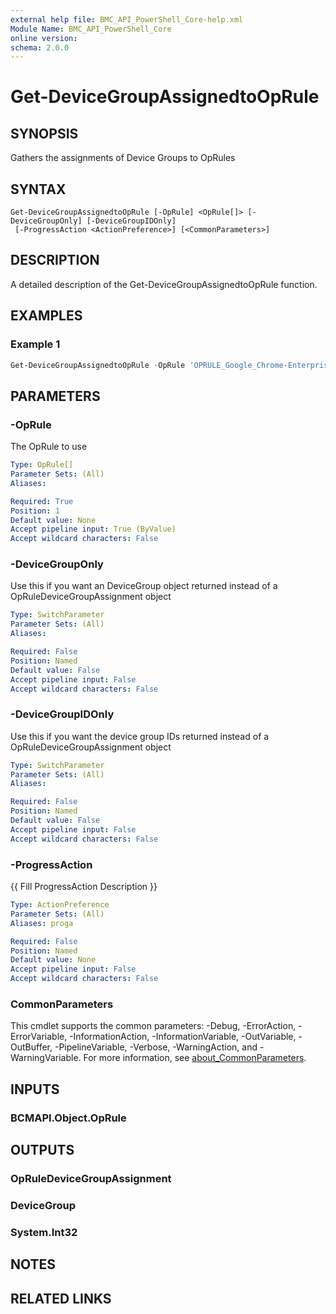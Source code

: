 ```yaml
---
external help file: BMC_API_PowerShell_Core-help.xml
Module Name: BMC_API_PowerShell_Core
online version:
schema: 2.0.0
---
```


# Get-DeviceGroupAssignedtoOpRule

## SYNOPSIS

Gathers the assignments of Device Groups to OpRules

## SYNTAX

```text
Get-DeviceGroupAssignedtoOpRule [-OpRule] <OpRule[]> [-DeviceGroupOnly] [-DeviceGroupIDOnly]
 [-ProgressAction <ActionPreference>] [<CommonParameters>]
```

## DESCRIPTION

A detailed description of the Get-DeviceGroupAssignedtoOpRule function.

## EXAMPLES

### Example 1

```PowerShell
Get-DeviceGroupAssignedtoOpRule -OpRule 'OPRULE_Google_Chrome-Enterprise_R15'
```

## PARAMETERS

### -OpRule

The OpRule to use

```yaml
Type: OpRule[]
Parameter Sets: (All)
Aliases:

Required: True
Position: 1
Default value: None
Accept pipeline input: True (ByValue)
Accept wildcard characters: False
```

### -DeviceGroupOnly

Use this if you want an DeviceGroup object returned instead of a OpRuleDeviceGroupAssignment object

```yaml
Type: SwitchParameter
Parameter Sets: (All)
Aliases:

Required: False
Position: Named
Default value: False
Accept pipeline input: False
Accept wildcard characters: False
```

### -DeviceGroupIDOnly

Use this if you want the device group IDs returned instead of a OpRuleDeviceGroupAssignment object

```yaml
Type: SwitchParameter
Parameter Sets: (All)
Aliases:

Required: False
Position: Named
Default value: False
Accept pipeline input: False
Accept wildcard characters: False
```

### -ProgressAction

{{ Fill ProgressAction Description }}

```yaml
Type: ActionPreference
Parameter Sets: (All)
Aliases: proga

Required: False
Position: Named
Default value: None
Accept pipeline input: False
Accept wildcard characters: False
```

### CommonParameters

This cmdlet supports the common parameters: -Debug, -ErrorAction, -ErrorVariable, -InformationAction, -InformationVariable, -OutVariable, -OutBuffer, -PipelineVariable, -Verbose, -WarningAction, and -WarningVariable. For more information, see [about_CommonParameters](http://go.microsoft.com/fwlink/?LinkID=113216).

## INPUTS

### BCMAPI.Object.OpRule

## OUTPUTS

### OpRuleDeviceGroupAssignment

### DeviceGroup

### System.Int32

## NOTES

## RELATED LINKS
